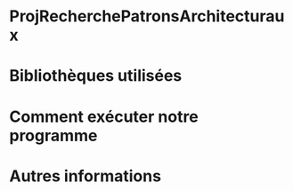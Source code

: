 # ProjRecherchePatronsArchitecturaux

# Bibliothèques utilisées




# Comment exécuter notre programme 



# Autres informations
